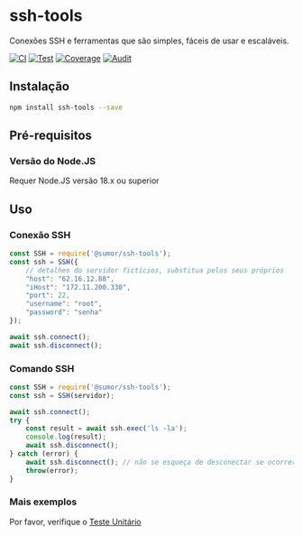# ssh-tools
Conexões SSH e ferramentas que são simples, fáceis de usar e escaláveis.

[![CI](https://github.com/sumor-cloud/ssh-tools/actions/workflows/ci.yml/badge.svg)](https://github.com/sumor-cloud/ssh-tools/actions/workflows/ci.yml)
[![Test](https://github.com/sumor-cloud/ssh-tools/actions/workflows/ut.yml/badge.svg)](https://github.com/sumor-cloud/ssh-tools/actions/workflows/ut.yml)
[![Coverage](https://github.com/sumor-cloud/ssh-tools/actions/workflows/coverage.yml/badge.svg)](https://github.com/sumor-cloud/ssh-tools/actions/workflows/coverage.yml)
[![Audit](https://github.com/sumor-cloud/ssh-tools/actions/workflows/audit.yml/badge.svg)](https://github.com/sumor-cloud/ssh-tools/actions/workflows/audit.yml)

## Instalação
```bash
npm install ssh-tools --save
```

## Pré-requisitos

### Versão do Node.JS
Requer Node.JS versão 18.x ou superior

## Uso

### Conexão SSH
```javascript
const SSH = require('@sumor/ssh-tools');
const ssh = SSH({
    // detalhes do servidor fictícios, substitua pelos seus próprios
    "host": "62.16.12.88",
    "iHost": "172.11.200.330",
    "port": 22,
    "username": "root",
    "password": "senha"
});

await ssh.connect();
await ssh.disconnect();
```

### Comando SSH
```javascript
const SSH = require('@sumor/ssh-tools');
const ssh = SSH(servidor);

await ssh.connect();
try {
    const result = await ssh.exec('ls -la');
    console.log(result);
    await ssh.disconnect();
} catch (error) {
    await ssh.disconnect(); // não se esqueça de desconectar se ocorrer algum erro
    throw(error);
}
```

### Mais exemplos
Por favor, verifique o [Teste Unitário](https://github.com/sumor-cloud/ssh-tools/tree/main/test)